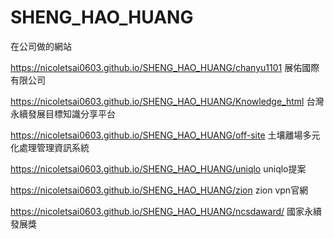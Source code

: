 # SHENG_HAO_HUANG
在公司做的網站

https://nicoletsai0603.github.io/SHENG_HAO_HUANG/chanyu1101 展佑國際有限公司

https://nicoletsai0603.github.io/SHENG_HAO_HUANG/Knowledge_html 台灣永續發展目標知識分享平台

https://nicoletsai0603.github.io/SHENG_HAO_HUANG/off-site  土壤離場多元化處理管理資訊系統

https://nicoletsai0603.github.io/SHENG_HAO_HUANG/uniqlo   uniqlo提案

https://nicoletsai0603.github.io/SHENG_HAO_HUANG/zion    zion vpn官網

https://nicoletsai0603.github.io/SHENG_HAO_HUANG/ncsdaward/ 國家永續發展獎

